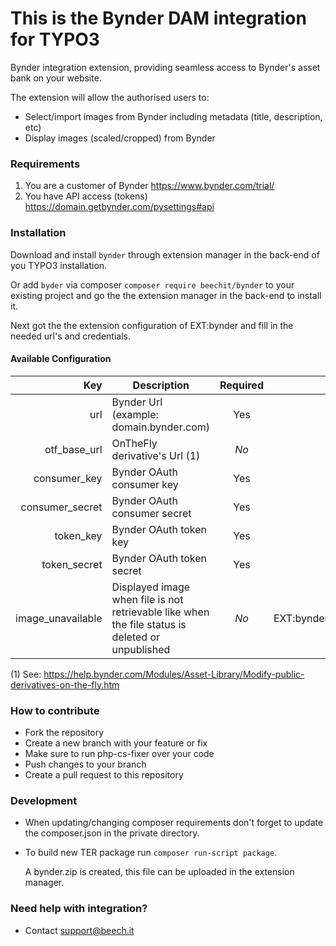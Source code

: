 This is the Bynder DAM integration for TYPO3
====

Bynder integration extension, providing seamless access to Bynder's asset bank on your website.

The extension will allow the authorised users to:

- Select/import images from Bynder including metadata (title, description, etc)
- Display images (scaled/cropped) from Bynder


### Requirements

1) You are a customer of Bynder https://www.bynder.com/trial/
2) You have API access (tokens) https://domain.getbynder.com/pysettings#api


### Installation

Download and install `bynder` through extension manager in the back-end of you TYPO3 installation.

Or add `byder` via composer `composer require beechit/bynder` to your existing
project and go the the extension manager in the back-end to install it.

Next got the the extension configuration of EXT:bynder and fill in the needed url's and credentials.

#### Available Configuration

| Key               | Description                                                                                      | Required | Default                                                |
| ----------------: | ------------------------------------------------------------------------------------------------ | :------: | ------------------------------------------------------ |
| url               | Bynder Url (example: domain.bynder.com)                                                          | Yes      |                                                        |
| otf_base_url      | OnTheFly derivative's Url (1)                                                                    | *No*     |                                                        |
| consumer_key      | Bynder OAuth consumer key                                                                        | Yes      |                                                        |
| consumer_secret   | Bynder OAuth consumer secret                                                                     | Yes      |                                                        |
| token_key         | Bynder OAuth token key                                                                           | Yes      |                                                        |
| token_secret      | Bynder OAuth token secret                                                                        | Yes      |                                                        |
| image_unavailable | Displayed image when file is not retrievable like when the file status is deleted or unpublished | *No*     | EXT:bynder/Resources/Public/Icons/ImageUnavailable.svg |

(1) See: https://help.bynder.com/Modules/Asset-Library/Modify-public-derivatives-on-the-fly.htm

### How to contribute

- Fork the repository
- Create a new branch with your feature or fix
- Make sure to run php-cs-fixer over your code
- Push changes to your branch
- Create a pull request to this repository


### Development

- When updating/changing composer requirements don't forget to update the composer.json in the private directory. 
- To build new TER package run `composer run-script package`. 
  
  A bynder.zip is created, this file can be uploaded in the extension manager.


### Need help with integration?

- Contact support@beech.it
 

